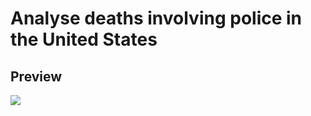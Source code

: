 # Analyse deaths involving police in the United States

<h2>Preview</h2>
<img src="https://user-images.githubusercontent.com/91461938/200151480-65157920-130e-432c-9e69-f739a82a070d.png">
<img src="">
